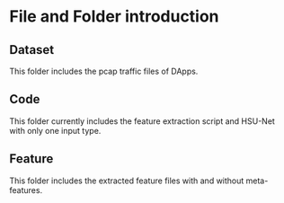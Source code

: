 # File and Folder introduction

## Dataset

This folder includes the pcap traffic files of DApps.

## Code

This folder currently includes the feature extraction script and HSU-Net with only one input type.

## Feature

This folder includes the extracted feature files with and without meta-features.

